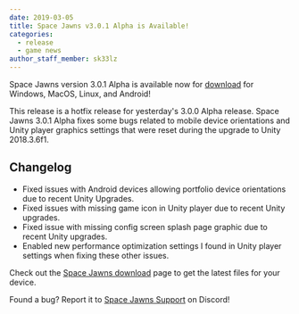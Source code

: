 ```yaml
---
date: 2019-03-05
title: Space Jawns v3.0.1 Alpha is Available!
categories:
  - release
  - game news
author_staff_member: sk33lz
---
```


Space Jawns version 3.0.1 Alpha is available now for [download](/download) for Windows, MacOS, Linux, and Android! 

This release is a hotfix release for yesterday's 3.0.0 Alpha release. Space Jawns 3.0.1 Alpha fixes some bugs related to mobile device orientations and Unity player graphics settings that were reset during the upgrade to Unity 2018.3.6f1.

## Changelog 
- Fixed issues with Android devices allowing portfolio device orientations due to recent Unity Upgrades.
- Fixed issues with missing game icon in Unity player due to recent Unity upgrades.
- Fixed issue with missing config screen splash page graphic due to recent Unity upgrades.
- Enabled new performance optimization settings I found in Unity player settings when fixing these other issues.

Check out the [Space Jawns download](/download) page to get the latest files for your device.

Found a bug? Report it to [Space Jawns Support](/support) on Discord!
